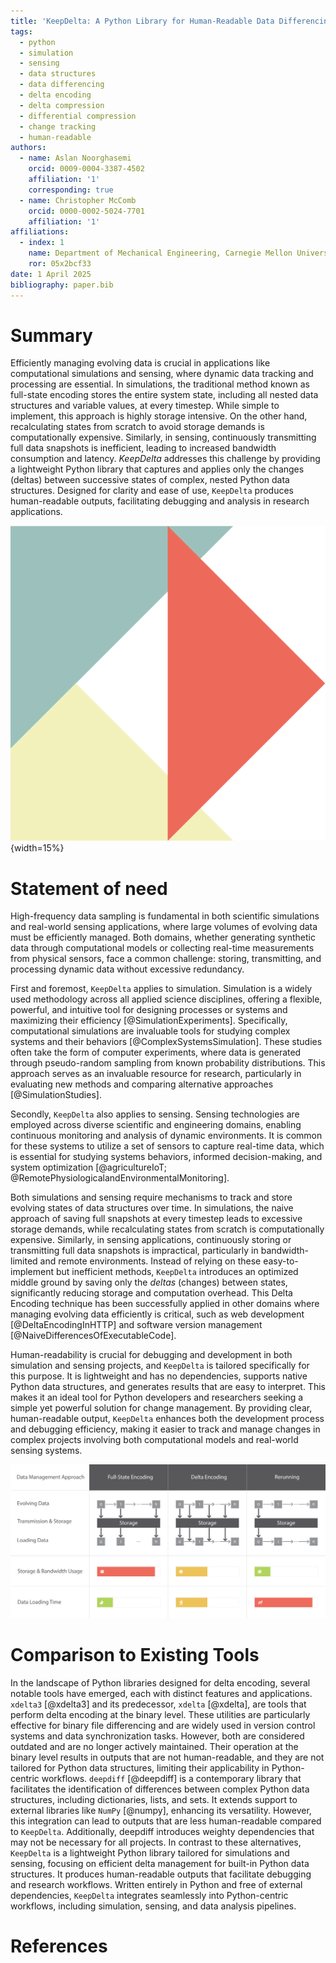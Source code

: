 ```yaml
---
title: 'KeepDelta: A Python Library for Human-Readable Data Differencing'
tags:
  - python
  - simulation
  - sensing
  - data structures
  - data differencing
  - delta encoding
  - delta compression
  - differential compression
  - change tracking
  - human-readable
authors:
  - name: Aslan Noorghasemi 
    orcid: 0009-0004-3387-4502
    affiliation: '1'
    corresponding: true
  - name: Christopher McComb
    orcid: 0000-0002-5024-7701
    affiliation: '1'
affiliations:
  - index: 1
    name: Department of Mechanical Engineering, Carnegie Mellon University, USA
    ror: 05x2bcf33
date: 1 April 2025
bibliography: paper.bib
---
```


# Summary

Efficiently managing evolving data is crucial in applications like computational simulations and sensing, where dynamic data tracking and processing are essential.  In simulations, the traditional method known as full-state encoding stores the entire system state, including all nested data structures and variable values, at every timestep. While simple to implement, this approach is highly storage intensive. On the other hand, recalculating states from scratch to avoid storage demands is computationally expensive. Similarly, in sensing, continuously transmitting full data snapshots is inefficient, leading to increased bandwidth consumption and latency.
_KeepDelta_ addresses this challenge by providing a lightweight Python library that captures and applies only the changes (deltas) between successive states of complex, nested Python data structures. Designed for clarity and ease of use, `KeepDelta` produces human-readable outputs, facilitating debugging and analysis in research applications.

![KeepDelta logo](./assets/logo.png){width=15%}

# Statement of need

High-frequency data sampling is fundamental in both scientific simulations and real-world sensing applications, where large volumes of evolving data must be efficiently managed. Both domains, whether generating synthetic data through computational models or collecting real-time measurements from physical sensors, face a common challenge: storing, transmitting, and processing dynamic data without excessive redundancy.

First and foremost, `KeepDelta` applies to simulation. Simulation is a widely used methodology across all applied science disciplines, offering a flexible, powerful, and intuitive tool for designing processes or systems and maximizing their efficiency [@SimulationExperiments]. Specifically, computational simulations are invaluable tools for studying complex systems and their behaviors [@ComplexSystemsSimulation]. These studies often take the form of computer experiments, where data is generated through pseudo-random sampling from known probability distributions. This approach serves as an invaluable resource for research, particularly in evaluating new methods and comparing alternative approaches [@SimulationStudies]. 

Secondly, `KeepDelta` also applies to sensing. Sensing technologies are employed across diverse scientific and engineering domains, enabling continuous monitoring and analysis of dynamic environments. It is common for these systems to utilize a set of sensors to capture real-time data, which is essential for studying systems behaviors, informed decision-making, and system optimization [@agricultureIoT; @RemotePhysiologicalandEnvironmentalMonitoring].

Both simulations and sensing require mechanisms to track and store evolving states of data structures over time. In simulations, the naive approach of saving full snapshots at every timestep leads to excessive storage demands, while recalculating states from scratch is computationally expensive. Similarly, in sensing applications, continuously storing or transmitting full data snapshots is impractical, particularly in bandwidth-limited and remote environments. Instead of relying on these easy-to-implement but inefficient methods, `KeepDelta` introduces an optimized middle ground by saving only the _deltas_ (changes) between states, significantly reducing storage and computation overhead. This Delta Encoding technique has been successfully applied in other domains where managing evolving data efficiently is critical, such as web development [@DeltaEncodingInHTTP] and software version management [@NaiveDifferencesOfExecutableCode].

Human-readability is crucial for debugging and development in both simulation and sensing projects, and `KeepDelta` is tailored specifically for this purpose. It is lightweight and has no dependencies, supports native Python data structures, and generates results that are easy to interpret. This makes it an ideal tool for Python developers and researchers seeking a simple yet powerful solution for change management. By providing clear, human-readable output, `KeepDelta` enhances both the development process and debugging efficiency, making it easier to track and manage changes in complex projects involving both computational models and real-world sensing systems.

![Comparison of data management approaches in evolving systems. Full-state encoding incurs high storage and bandwidth costs, while delta encoding saves only changes for efficiency. Rerunning reduces storage but increases computation and is often impractical for sensing real-world data. The bottom gradients illustrate trade-offs: storage/bandwidth decrease left to right, while data loading time increases.](./assets/comparison.png)

# Comparison to Existing Tools

In the landscape of Python libraries designed for delta encoding, several notable tools have emerged, each with distinct features and applications.
`xdelta3` [@xdelta3] and its predecessor, `xdelta` [@xdelta], are tools that perform delta encoding at the binary level. These utilities are particularly effective for binary file differencing and are widely used in version control systems and data synchronization tasks. However, both are considered outdated and are no longer actively maintained. Their operation at the binary level results in outputs that are not human-readable, and they are not tailored for Python data structures, limiting their applicability in Python-centric workflows.
`deepdiff` [@deepdiff] is a contemporary library that facilitates the identification of differences between complex Python data structures, including dictionaries, lists, and sets. It extends support to external libraries like `NumPy` [@numpy], enhancing its versatility. However, this integration can lead to outputs that are less human-readable compared to `KeepDelta`. Additionally, deepdiff introduces weighty dependencies that may not be necessary for all projects.
In contrast to these alternatives, `KeepDelta` is a lightweight Python library tailored for simulations and sensing, focusing on efficient delta management for built-in Python data structures. It produces human-readable outputs that facilitate debugging and research workflows. Written entirely in Python and free of external dependencies, `KeepDelta` integrates seamlessly into Python-centric workflows, including simulation, sensing, and data analysis pipelines.

# References